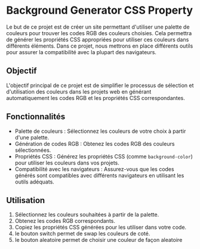 # Background Generator CSS Property

Le but de ce projet est de créer un site permettant d'utiliser une palette de couleurs pour trouver les codes RGB des
couleurs choisies. Cela permettra de générer les propriétés CSS appropriées pour utiliser ces couleurs dans différents
éléments. Dans ce projet, nous mettrons en place différents outils pour assurer la compatibilité avec la plupart des
navigateurs.

## Objectif

L'objectif principal de ce projet est de simplifier le processus de sélection et d'utilisation des couleurs dans les
projets web en générant automatiquement les codes RGB et les propriétés CSS correspondantes.

## Fonctionnalités

- Palette de couleurs : Sélectionnez les couleurs de votre choix à partir d'une palette.
- Génération de codes RGB : Obtenez les codes RGB des couleurs sélectionnées.
- Propriétés CSS : Générez les propriétés CSS (comme `background-color`) pour utiliser les couleurs dans vos projets.
- Compatibilité avec les navigateurs : Assurez-vous que les codes générés sont compatibles avec différents navigateurs
  en utilisant les outils adéquats.

## Utilisation

1. Sélectionnez les couleurs souhaitées à partir de la palette.
2. Obtenez les codes RGB correspondants.
3. Copiez les propriétés CSS générées pour les utiliser dans votre code.
4. le bouton switch permet de swap les couleurs de coté.
5. le bouton aleatoire permet de choisir une couleur de façon aleatoire 